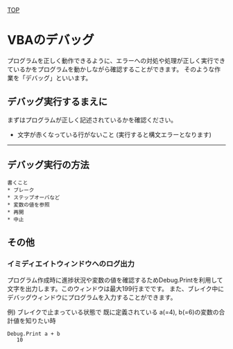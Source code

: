 [TOP](.)

# VBAのデバッグ
プログラムを正しく動作できるように、エラーへの対処や処理が正しく実行できているかをプログラムを動かしながら確認することができます。
そのような作業を「デバッグ」といいます。

## デバッグ実行するまえに
まずはプログラムが正しく記述されているかを確認ください。

* 文字が赤くなっている行がないこと (実行すると構文エラーとなります)


-----------------------

## デバッグ実行の方法

```
書くこと
* ブレーク
* ステップオーバなど
* 変数の値を参照
* 再開
* 中止
```



## その他
### イミディエイトウィンドウへのログ出力

プログラム作成時に進捗状況や変数の値を確認するためDebug.Printを利用して文字を出力します。このウィンドウは最大199行までです。
また、ブレイク中にデバッグウィンドウにプログラムを入力することができます。

例) ブレイクで止まっている状態で 既に定義されている a(=4), b(=6)の変数の合計値を知りたい時

```
Debug.Print a + b
   10
```

